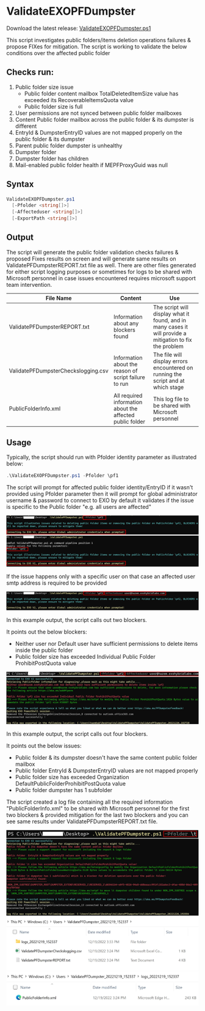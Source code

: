 # ValidateEXOPFDumpster

Download the latest release: [ValidateEXOPFDumpster.ps1](https://github.com/microsoft/CSS-Exchange/releases/latest/download/ValidateEXOPFDumpster.ps1)

This script investigates public folders/items deletion operations failures & propose FIXes for mitigation.
The script is working to validate the below conditions over the affected public folder

Checks run:
-----------
1.	Public folder size issue
    - Public folder content mailbox TotalDeletedItemSize value has exceeded its RecoverableItemsQuota value
    - Public folder size is full
2.	User permissions are not synced between public folder mailboxes
3.	Content Public folder mailbox across the public folder & its dumpster is different
4.	EntryId & DumpsterEntryID values are not mapped properly on the public folder & its dumpster
5.	Parent public folder dumpster is unhealthy
6.	Dumpster folder
7.	Dumpster folder has children
8.  Mail-enabled public folder health if MEPFProxyGuid was null

## Syntax

```powershell
ValidateEXOPFDumpster.ps1
  [-Pfolder <string[]>]
  [-Affecteduser <string[]>]
  [-ExportPath <string[]>]
```

## Output

The script will generate the public folder validation checks failures & proposed Fixes results on screen and will generate same results on ValidatePFDumpsterREPORT.txt file as well.
There are other files generated for either script logging purposes or sometimes for logs to be shared with Microsoft personnel in case issues encountered requires microsoft support team intervention.

File Name|Content|Use
-|-|-
ValidatePFDumpsterREPORT.txt|Information about any blockers found|The script will display what it found, and in many cases it will provide a mitigation to fix the problem
ValidatePFDumpsterCheckslogging.csv|Information about the reason of script failure to run|The file will display errors encountered on running the script and at which stage
PublicFolderInfo.xml|All required information about the affected public folder|This log file to be shared with Microsoft personnel

## Usage

Typically, the script should run with Pfolder identity parameter as illustrated below:

```powershell
.\ValidateEXOPFDumpster.ps1 -Pfolder \pf1
```

The script will prompt for affected public folder identity/EntryID if it wasn't provided using Pfolder parameter then it will prompt for global administrator username & password to connect to EXO by default it validates if the issue is specific to the Public folder "e.g. all users are affected"

![Picture of script intro](PFDumps.jpg)
![Picture of script intro without use Pfolder parameter](PFDumpswithoutparam.jpg)

If the issue happens only with a specific user on that case an affected user smtp address is required to be provided

![Picture of user specific issue type](PFDumps2.jpg)

In this example output, the script calls out two blockers.

It points out the below blockers:
   - Neither user nor Default user have sufficient permissions to delete items inside the public folder
   - Public folder size has exceeded Individual Public Folder ProhibitPostQuota value

![Picture of example](PFDumps3.jpg)

In this example output, the script calls out four blockers.

It points out the below issues:
   - Public folder & its dumpster doesn't have the same content public folder mailbox
   - Public folder EntryId & DumpsterEntryID values are not mapped properly
   - Public folder size has exceeded Organization DefaultPublicFolderProhibitPostQuota value
   - Public folder dumpster has 1 subfolder

The script created a log file containing all the required information "PublicFolderInfo.xml" to be shared with Microsoft personnel for the first two blockers & provided mitigation for the last two blockers and you can see same results under ValidatePFDumpsterREPORT.txt file.

![Picture of example](PFDumps4.jpg)
![Picture of Log files](PFDumps5.jpg)
![Picture of Log file to Microsoft personnel](PFDumps6.jpg)

